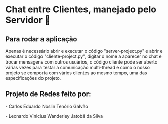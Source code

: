 # Chat entre Clientes, manejado pelo Servidor 🔔

## Para rodar a aplicação
Apenas é necessário abrir e executar o código "server-project.py" e abrir e executar o código "cliente-project.py", digitar o nome a aparecer no chat e trocar mensagens com outros usuários, o código cliente pode ser aberto várias vezes para testar a comunicação multi-thread e como o nosso projeto se comporta com vários clientes ao mesmo tempo, uma das especificações do projeto.

<h2>Projeto de Redes feito por:</h2>
  - Carlos Eduardo Noslin Tenório Galvão
  <p>- Leonardo Vinicius Wanderley Jatobá da Silva</p>
